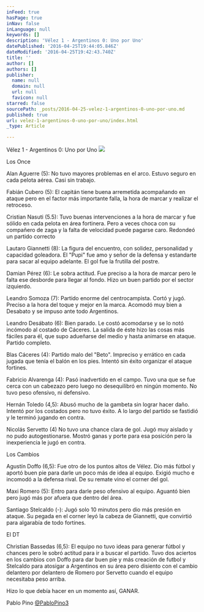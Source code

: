 ```yaml
---
inFeed: true
hasPage: true
inNav: false
inLanguage: null
keywords: []
description: 'Vélez 1 - Argentinos 0: Uno por Uno'
datePublished: '2016-04-25T19:44:05.846Z'
dateModified: '2016-04-25T19:42:43.740Z'
title: ''
author: []
authors: []
publisher:
  name: null
  domain: null
  url: null
  favicon: null
starred: false
sourcePath: _posts/2016-04-25-velez-1-argentinos-0-uno-por-uno.md
published: true
url: velez-1-argentinos-0-uno-por-uno/index.html
_type: Article

---
```

Vélez 1 - Argentinos 0: Uno por Uno
![](https://the-grid-user-content.s3-us-west-2.amazonaws.com/ee5aa9e9-5a49-4693-a7c3-23c32e4dc46d.jpg)

Los Once 

Alan Aguerre (5): No tuvo mayores problemas en el arco. Estuvo seguro en cada pelota aérea. Casi sin trabajo. 

Fabián Cubero (5): El capitán tiene buena arremetida acompañando en ataque pero en el factor más importante falla, la hora de marcar y realizar el retroceso. 

Cristian Nasuti (5.5): Tuvo buenas intervenciones a la hora de marcar y fue sólido en cada pelota en área fortinera. Pero a veces choca con su compañero de zaga y la falta de velocidad puede pagarse caro. Redondeó un partido correcto 

Lautaro Giannetti (8): La figura del encuentro, con solidez, personalidad y capacidad goleadora. El "Pupi" fue amo y señor de la defensa y estandarte para sacar al equipo adelante. El gol fue la frutilla del postre. 

Damian Pérez (6): Le sobra actitud. Fue preciso a la hora de marcar pero le falta ese desborde para llegar al fondo. Hizo un buen partido por el sector izquierdo. 

Leandro Somoza (7): Partido enorme del centrocampista. Cortó y jugó. Preciso a la hora del toque y mejor en la marca. Acomodó muy bien a Desabato y se impuso ante todo Argentinos. 

Leandro Desábato (6): Bien parado. Le costó acomodarse y se lo notó incómodo al costado de Cáceres. La salida de éste hizo las cosas más fáciles para él, que supo adueñarse del medio y hasta animarse en ataque. Partido completo. 

Blas Cáceres (4): Partido malo del "Beto". Impreciso y errático en cada jugada que tenía el balón en los pies. Intentó sin éxito organizar el ataque fortines. 

Fabricio Alvarenga (4): Pasó inadvertido en el campo. Tuvo una que se fue cerca con un cabezazo pero luego no desequilibró en ningún momento. No tuvo peso ofensivo, ni defensivo. 

Hernán Toledo (4,5): Abusó mucho de la gambeta sin lograr hacer daño. Intentó por los costados pero no tuvo éxito. A lo largo del partido se fastidió y le terminó jugando en contra. 

Nicolás Servetto (4) No tuvo una chance clara de gol. Jugó muy aislado y no pudo autogestionarse. Mostró ganas y porte para esa posición pero la inexperiencia le jugó en contra. 

Los Cambios 

Agustín Doffo (6,5): Fue otro de los puntos altos de Vélez. Dio más fútbol y aportó buen pie para darle un poco más de idea al equipo. Exigió mucho e incomodó a la defensa rival. De su remate vino el corner del gol. 

Maxi Romero (5): Entro para darle peso ofensivo al equipo. Aguantó bien pero jugó más por afuera que dentro del área. 

Santiago Stelcaldo (-): Jugó solo 10 minutos pero dio más presión en ataque. Su pegada en el corner leyó la cabeza de Giannetti, que convirtió para algarabía de todo fortines. 

El DT 

Christian Bassedas (6,5): El equipo no tuvo ideas para generar fútbol y chances pero le sobró actitud para ir a buscar el partido. Tuvo dos aciertos en los cambios con Doffo para dar buen pie y más creación de futbol y Stelcaldo para atosigar a Argentinos en su área pero disiento con el cambio delantero por delantero de Romero por Servetto cuando el equipo necesitaba peso arriba. 

Hizo lo que debía hacer en un momento así, GANAR. 

Pablo Pino [@PabloPino3][0]

[0]: https://twitter.com/Pablopino3
